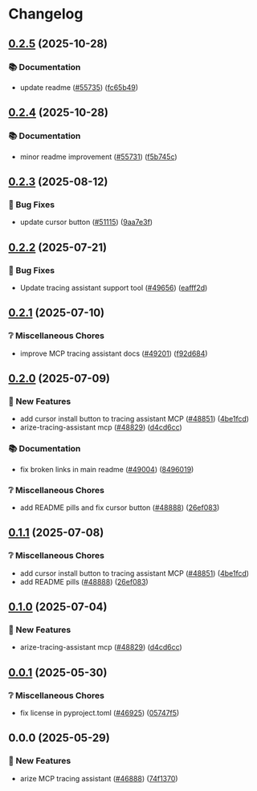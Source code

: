 # Changelog

## [0.2.5](https://github.com/Arize-ai/arize/compare/arize-tracing-assistant-python/v0.2.4...arize-tracing-assistant-python/v0.2.5) (2025-10-28)


### 📚 Documentation

* update readme ([#55735](https://github.com/Arize-ai/arize/issues/55735)) ([fc65b49](https://github.com/Arize-ai/arize/commit/fc65b49acf60ec921f825677057d7498a32ea486))

## [0.2.4](https://github.com/Arize-ai/arize/compare/arize-tracing-assistant-python/v0.2.3...arize-tracing-assistant-python/v0.2.4) (2025-10-28)


### 📚 Documentation

* minor readme improvement ([#55731](https://github.com/Arize-ai/arize/issues/55731)) ([f5b745c](https://github.com/Arize-ai/arize/commit/f5b745cab618d298419dd4d7d365c7c08861d2ff))

## [0.2.3](https://github.com/Arize-ai/arize/compare/arize-tracing-assistant-python/v0.2.2...arize-tracing-assistant-python/v0.2.3) (2025-08-12)


### 🐛 Bug Fixes

* update cursor button ([#51115](https://github.com/Arize-ai/arize/issues/51115)) ([9aa7e3f](https://github.com/Arize-ai/arize/commit/9aa7e3f10cb2ac85439189d2adb5b772bde6307f))

## [0.2.2](https://github.com/Arize-ai/arize/compare/arize-tracing-assistant-python/v0.2.1...arize-tracing-assistant-python/v0.2.2) (2025-07-21)


### 🐛 Bug Fixes

* Update tracing assistant support tool ([#49656](https://github.com/Arize-ai/arize/issues/49656)) ([eafff2d](https://github.com/Arize-ai/arize/commit/eafff2dce3461d3f9709c8abafce907b545d188c))

## [0.2.1](https://github.com/Arize-ai/arize/compare/arize-tracing-assistant-python/v0.2.0...arize-tracing-assistant-python/v0.2.1) (2025-07-10)


### ❔ Miscellaneous Chores

* improve MCP tracing assistant docs  ([#49201](https://github.com/Arize-ai/arize/issues/49201)) ([f92d684](https://github.com/Arize-ai/arize/commit/f92d68468d11c092612cc153cc2f86408ee669b8))

## [0.2.0](https://github.com/Arize-ai/arize/compare/arize-tracing-assistant-python/v0.1.1...arize-tracing-assistant-python/v0.2.0) (2025-07-09)


### 🎁 New Features

* add cursor install button to tracing assistant MCP ([#48851](https://github.com/Arize-ai/arize/issues/48851)) ([4be1fcd](https://github.com/Arize-ai/arize/commit/4be1fcd5980093197e1fb374e0f33680147deccb))
* arize-tracing-assistant mcp   ([#48829](https://github.com/Arize-ai/arize/issues/48829)) ([d4cd6cc](https://github.com/Arize-ai/arize/commit/d4cd6cc5c41e56e7b5a150cadf23098e885f6e7f))


### 📚 Documentation

* fix broken links in main readme ([#49004](https://github.com/Arize-ai/arize/issues/49004)) ([8496019](https://github.com/Arize-ai/arize/commit/84960194d4a92264d9e5c1b9296e94157e1435f0))


### ❔ Miscellaneous Chores

* add README pills and fix cursor button ([#48888](https://github.com/Arize-ai/arize/issues/48888)) ([26ef083](https://github.com/Arize-ai/arize/commit/26ef083455dc377f652ab89cd8b47e238316ccdf))

## [0.1.1](https://github.com/Arize-ai/arize/compare/arize-tracing-assistant-python/v0.1.0...arize-tracing-assistant-python/v0.2.0) (2025-07-08)

### ❔ Miscellaneous Chores
* add cursor install button to tracing assistant MCP ([#48851](https://github.com/Arize-ai/arize/issues/48851)) ([4be1fcd](https://github.com/Arize-ai/arize/commit/4be1fcd5980093197e1fb374e0f33680147deccb))
* add README pills ([#48888](https://github.com/Arize-ai/arize/issues/48888)) ([26ef083](https://github.com/Arize-ai/arize/commit/26ef083455dc377f652ab89cd8b47e238316ccdf))

## [0.1.0](https://github.com/Arize-ai/arize/compare/arize-tracing-assistant-python/v0.0.1...arize-tracing-assistant-python/v0.1.0) (2025-07-04)

### 🎁 New Features

* arize-tracing-assistant mcp   ([#48829](https://github.com/Arize-ai/arize/issues/48829)) ([d4cd6cc](https://github.com/Arize-ai/arize/commit/d4cd6cc5c41e56e7b5a150cadf23098e885f6e7f))

## [0.0.1](https://github.com/Arize-ai/arize/compare/arize-tracing-assistant-python/v0.0.0...arize-tracing-assistant-python/v0.0.1) (2025-05-30)


### ❔ Miscellaneous Chores

* fix license in pyproject.toml ([#46925](https://github.com/Arize-ai/arize/issues/46925)) ([05747f5](https://github.com/Arize-ai/arize/commit/05747f5c8b588e53555104e3e7ac411b235c8773))

## 0.0.0 (2025-05-29)


### 🎁 New Features

* arize MCP tracing assistant ([#46888](https://github.com/Arize-ai/arize/issues/46888)) ([74f1370](https://github.com/Arize-ai/arize/commit/74f1370182eb7d9840e2189d3aef811f8eb996e1))
